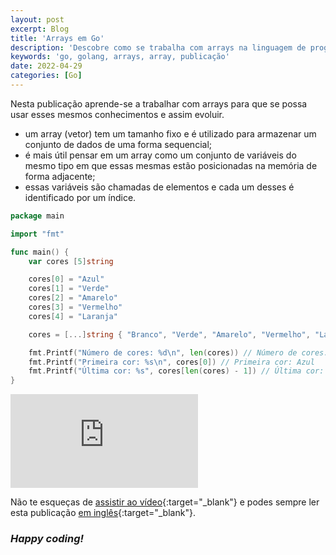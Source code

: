 ```yaml
---
layout: post
excerpt: Blog
title: 'Arrays em Go'
description: 'Descobre como se trabalha com arrays na linguagem de programação Go. Obtém respostas às tuas dúvidas com a teoria e os exemplos apresentados.'
keywords: 'go, golang, arrays, array, publicação'
date: 2022-04-29
categories: [Go]
---
```


Nesta publicação aprende-se a trabalhar com arrays para que se possa usar esses mesmos conhecimentos e assim evoluir.

- um array (vetor) tem um tamanho fixo e é utilizado para armazenar um conjunto de dados de uma forma sequencial;
- é mais útil pensar em um array como um conjunto de variáveis do mesmo tipo em que essas mesmas estão posicionadas na memória de forma adjacente;
- essas variáveis são chamadas de elementos e cada um desses é identificado por um índice.

```go
package main

import "fmt"

func main() {
	var cores [5]string

	cores[0] = "Azul"
	cores[1] = "Verde"
	cores[2] = "Amarelo"
	cores[3] = "Vermelho"
	cores[4] = "Laranja"

	cores = [...]string { "Branco", "Verde", "Amarelo", "Vermelho", "Laranja" }

	fmt.Printf("Número de cores: %d\n", len(cores)) // Número de cores: 5
	fmt.Printf("Primeira cor: %s\n", cores[0]) // Primeira cor: Azul
	fmt.Printf("Última cor: %s", cores[len(cores) - 1]) // Última cor: Laranja
}
```

<div class="video-container">
  <iframe src="https://www.youtube.com/embed/PrK3pN6geso" frameborder="0" allowfullscreen></iframe>
</div>

Não te esqueças de [assistir ao vídeo](https://youtu.be/PrK3pN6geso){:target="\_blank"} e podes sempre ler esta publicação [em inglês](https://nelsonsilvadev.com/blog/arrays-in-go/){:target="\_blank"}.

### _Happy coding!_

